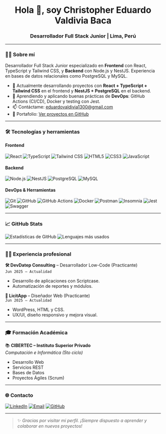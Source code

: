 <h1 align="center">Hola 👋, soy Christopher Eduardo Valdivia Baca</h1>
<h3 align="center">Desarrollador Full Stack Junior | Lima, Perú</h3>

---
### 👨‍💻 Sobre mí
Desarrollador Full Stack Junior especializado en **Frontend** con React, TypeScript y Tailwind CSS, y **Backend** con Node.js y NestJS. Experiencia en bases de datos relacionales como PostgreSQL y MySQL.

- 🔭 Actualmente desarrollando proyectos con **React + TypeScript + Tailwind CSS** en el frontend y **NestJS + PostgreSQL** en el backend.
- 🌱 Aprendiendo y aplicando buenas prácticas de **DevOps**: GitHub Actions (CI/CD), Docker y testing con Jest.
- 📫 Contáctame: [eduardovaldivia1300@gmail.com](mailto:eduardovaldivia1300@gmail.com)
- 💼 Portafolio: [Ver proyectos en GitHub](https://github.com/Eduardo1300?tab=repositories)

---

### 🛠️ Tecnologías y herramientas

#### Frontend  
![React](https://img.shields.io/badge/React-20232A?logo=react&logoColor=61DAFB&style=for-the-badge)  ![TypeScript](https://img.shields.io/badge/TypeScript-007ACC?logo=typescript&logoColor=white&style=for-the-badge)  ![Tailwind CSS](https://img.shields.io/badge/Tailwind_CSS-38B2AC?logo=tailwind-css&logoColor=white&style=for-the-badge)  ![HTML5](https://img.shields.io/badge/HTML5-E34F26?logo=html5&logoColor=white&style=for-the-badge)  ![CSS3](https://img.shields.io/badge/CSS3-1572B6?logo=css3&logoColor=white&style=for-the-badge)  ![JavaScript](https://img.shields.io/badge/JavaScript-F7DF1E?logo=javascript&logoColor=black&style=for-the-badge)  

#### Backend  
![Node.js](https://img.shields.io/badge/Node.js-339933?logo=node.js&logoColor=white&style=for-the-badge)  ![NestJS](https://img.shields.io/badge/NestJS-E0234E?logo=nestjs&logoColor=white&style=for-the-badge)  ![PostgreSQL](https://img.shields.io/badge/PostgreSQL-4169E1?logo=postgresql&logoColor=white&style=for-the-badge)  ![MySQL](https://img.shields.io/badge/MySQL-4479A1?logo=mysql&logoColor=white&style=for-the-badge)  

#### DevOps & Herramientas  
![Git](https://img.shields.io/badge/Git-F05032?logo=git&logoColor=white&style=for-the-badge)  ![GitHub](https://img.shields.io/badge/GitHub-181717?logo=github&logoColor=white&style=for-the-badge)  ![GitHub Actions](https://img.shields.io/badge/GitHub_Actions-2088FF?logo=github-actions&logoColor=white&style=for-the-badge)  ![Docker](https://img.shields.io/badge/Docker-2496ED?logo=docker&logoColor=white&style=for-the-badge)  ![Postman](https://img.shields.io/badge/Postman-FF6C37?logo=postman&logoColor=white&style=for-the-badge)  ![Insomnia](https://img.shields.io/badge/Insomnia-4000BF?logo=insomnia&logoColor=white&style=for-the-badge)  ![Jest](https://img.shields.io/badge/Jest-C21325?logo=jest&logoColor=white&style=for-the-badge)  ![Swagger](https://img.shields.io/badge/Swagger-85EA2D?logo=swagger&logoColor=black&style=for-the-badge)  



---

### 📈 GitHub Stats

![Estadísticas de GitHub](https://github-readme-stats.vercel.app/api?username=Eduardo1300&show_icons=true&theme=radical&locale=es)
![Lenguajes más usados](https://github-readme-stats.vercel.app/api/top-langs/?username=Eduardo1300&layout=compact&theme=radical)

---

### 🧑‍💼 Experiencia profesional

**🛠 DevDatep Consulting** – Desarrollador Low-Code (Practicante)  
`Jun 2025 – Actualidad`  
- Desarrollo de aplicaciones con Scriptcase.  
- Automatización de reportes y módulos.  

**🎨 LicitApp** – Diseñador Web (Practicante)  
`Jun 2025 – Actualidad`  
- WordPress, HTML y CSS.  
- UX/UI, diseño responsivo y mejora visual.

---

### 🎓 Formación Académica

📚 **CIBERTEC – Instituto Superior Privado**  
*Computación e Informática (5to ciclo)*  
- Desarrollo Web  
- Servicios REST  
- Bases de Datos  
- Proyectos Ágiles (Scrum)  

---

### 🌐 Contacto

[![LinkedIn](https://img.shields.io/badge/LinkedIn-blue?logo=linkedin&style=for-the-badge)](https://www.linkedin.com/in/christopher-eduardo-valdivia-baca-899051318/)
[![Email](https://img.shields.io/badge/Email-EA4335?logo=gmail&logoColor=white&style=for-the-badge)](mailto:eduardovaldivia1300@gmail.com)
[![GitHub](https://img.shields.io/badge/GitHub-000?logo=github&style=for-the-badge)](https://github.com/Eduardo1300)

---

> ✨ *Gracias por visitar mi perfil. ¡Siempre dispuesto a aprender y colaborar en nuevos proyectos!*
